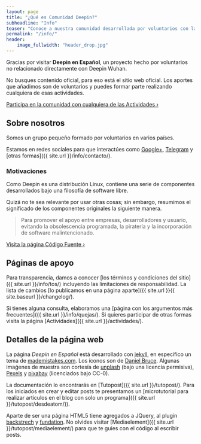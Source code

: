 ```yaml
---
layout: page
title: "¿Qué es Comunidad Deepin?"
subheadline: "Info"
teaser: "Conoce a nuestra comunidad desarrollada por voluntarios con la intención de interaccionar al sistema operativo y proyectos relacionados a Linux."
permalink: "/info/"
header:
    image_fullwidth: "header_drop.jpg"
---
```


Gracias por visitar **Deepin en Español**, un proyecto hecho por voluntarios no relacionado directamente con Deepin Wuhan.

No busques contenido oficial, para eso está el sitio web oficial. Los aportes que añadimos son de voluntarios y puedes formar parte realizando cualquiera de esas actividades.

<a class="radius button small" href="{{ site.url }}{{ site.baseurl }}/actividades/">Participa en la comunidad con cualquiera de las Actividades ›</a>

## Sobre nosotros

Somos un grupo pequeño formado por voluntarios en varios países.

Estamos en redes sociales para que interactúes como [Google+](https://plus.google.com/communities/115544729561220868525), [Telegram](http://telegram.me/deepinenespanol) y [otras formas]({{ site.url }}/info/contacto/).

### Motivaciones

Como Deepin es una distribución Linux, contiene una serie de componentes desarrollados bajo una filosofía de software libre.

Quizá no te sea relevante por usar otras cosas; sin embargo, resumimos el significado de los componentes originales la siguiente manera.

>Para promover el apoyo entre empresas, desarrolladores y usuario, evitando la obsolescencia programada, la piratería y la incorporación de software malintencionado.

<a class="radius button small" href="{{ site.url }}{{ site.baseurl }}/source/">Visita la página Código Fuente ›</a>

## Páginas de apoyo
Para transparencia, damos a conocer [los términos y condiciones del sitio]({{ site.url }}/info/tos/) incluyendo las limitaciones de responsabilidad. La lista de cambios [lo publicamos en una página aparte]({{ site.url }}{{ site.baseurl }}/changelog/).

Si tienes alguna consulta, elaboramos una [página con los argumentos más frecuentes]({{ site.url }}/info/quejas/). Si quieres participar de otras formas visita la página [Actividades]({{ site.url }}/actividades/).

## Detalles de la página web
La página *Deepin en Español* está desarrollado con [jekyll](http://jekyll.org/), en específico un tema de [mademistakes.com](http://mademistakes.com/work/jekyll-themes/). Los íconos son de [Daniel Bruce](http://entypo.com/). Algunas imaǵenes de muestra son cortesía de [unplash](http://unsplash.com/) (bajo una licencia permisiva), [Pexels](https://www.pexels.com/) y [pixabay](http://pixabay.com) (licenciados bajo CC-0).

La documentación lo encontrarás en [Tutopost]({{ site.url }}/tutopost/). Para los iniciados en crear y editar posts te presentamos un [microtutorial para realizar artículos en el blog con solo un programa]({{ site.url }}/tutopost/desdeatom/)).

Aparte de ser una página HTML5 tiene agregados a JQuery, al plugin [backstrech](http://srobbin.com/jquery-plugins/backstretch/) y [fundation](http://foundation.zurb.com/). No olvides visitar [Mediaelement]({{ site.url }}/tutopost/mediaelement/) para que te guies con el código al escribir posts.
